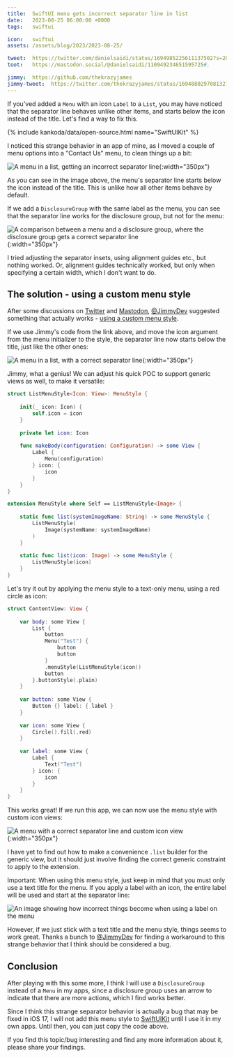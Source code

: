 ```yaml
---
title:  SwiftUI menu gets incorrect separator line in list
date:   2023-08-25 06:00:00 +0000
tags:   swiftui

icon:   swiftui
assets: /assets/blog/2023/2023-08-25/

tweet:  https://twitter.com/danielsaidi/status/1694985225611137502?s=20
toot:   https://mastodon.social/@danielsaidi/110949234651595725#.

jimmy:  https://github.com/thekrazyjames
jimmy-tweet:  https://twitter.com/thekrazyjames/status/1694880297081327651?s=20
---
```


If you'ved added a `Menu` with an icon `Label` to a `List`, you may have noticed that the separator line behaves unlike other items, and starts below the icon instead of the title. Let's find a way to fix this.

{% include kankoda/data/open-source.html name="SwiftUIKit" %}

I noticed this strange behavior in an app of mine, as I moved a couple of menu options into a "Contact Us" menu, to clean things up a bit:

![A menu in a list, getting an incorrect separator line]({{page.assets}}menu.jpg){:width="350px"}

As you can see in the image above, the menu's separator line starts below the icon instead of the title. This is unlike how all other items behave by default.

If we add a `DisclosureGroup` with the same label as the menu, you can see that the separator line works for the disclosure group, but not for the menu:

![A comparison between a menu and a disclosure group, where the disclosure group gets a correct separator line]({{page.assets}}disclosuregroup.jpg){:width="350px"}

I tried adjusting the separator insets, using alignment guides etc., but nothing worked. Or, alignment guides technically worked, but only when specifying a certain width, which I don't want to do.


## The solution - using a custom menu style

After some discussions on [Twitter]({{site.twitter_url}}) and [Mastodon]({{site.mastodon_url}}), [@JimmyDev]({{page.jimmy}}) suggested something that actually works - [using a custom menu style]({{page.jimmy-tweet}}).

If we use Jimmy's code from the link above, and move the icon argument from the menu initializer to the style, the separator line now starts below the title, just like the other ones:

![A menu in a list, with a correct separator line]({{page.assets}}menu-fixed.jpg){:width="350px"}

Jimmy, what a genius! We can adjust his quick POC to support generic views as well, to make it versatile:

```swift
struct ListMenuStyle<Icon: View>: MenuStyle {
    
    init(_ icon: Icon) {
        self.icon = icon
    }
    
    private let icon: Icon
    
    func makeBody(configuration: Configuration) -> some View {
        Label {
            Menu(configuration)
        } icon: {
            icon
        }
    }
}

extension MenuStyle where Self == ListMenuStyle<Image> {
    
    static func list(systemImageName: String) -> some MenuStyle {
        ListMenuStyle(
            Image(systemName: systemImageName)
        )
    }
    
    static func list(icon: Image) -> some MenuStyle {
        ListMenuStyle(icon)
    }
}
```

Let's try it out by applying the menu style to a text-only menu, using a red circle as icon:

```swift
struct ContentView: View {
    
    var body: some View {
        List {
            button
            Menu("Test") {
                button
                button
            }
            .menuStyle(ListMenuStyle(icon))
            button
        }.buttonStyle(.plain)
    }
    
    var button: some View {
        Button {} label: { label }
    }
    
    var icon: some View {
        Circle().fill(.red)
    }
    
    var label: some View {
        Label {
            Text("Test")
        } icon: {
            icon
        }
    }
}
```

This works great! If we run this app, we can now use the menu style with custom icon views:

![A menu with a correct separator line and custom icon view]({{page.assets}}dots.jpg){:width="350px"}

I have yet to find out how to make a convenience `.list` builder for the generic view, but it should just involve finding the correct generic constraint to apply to the extension.

Important: When using this menu style, just keep in mind that you must only use a text title for the menu. If you apply a label with an icon, the entire label will be used and start at the separator line:

![An image showing how incorrect things become when using a label on the menu]({{page.assets}}label.jpg)

However, if we just stick with a text title and the menu style, things seems to work great. Thanks a bunch to [@JimmyDev]({{page.jimmy}}) for finding a workaround to this strange behavior that I think should be considered a bug.


## Conclusion

After playing with this some more, I think I will use a `DisclosureGroup` instead of a `Menu` in my apps, since a disclosure group uses an arrow to indicate that there are more actions, which I find works better.

Since I think this strange separator behavior is actually a bug that may be fixed in iOS 17, I will not add this menu style to [SwiftUIKit]({{project.url}}) until I use it in my own apps. Until then, you can just copy the code above.

If you find this topic/bug interesting and find any more information about it, please share your findings.